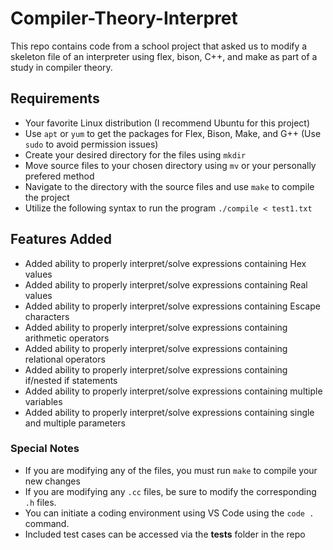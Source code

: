 # Compiler-Theory-Interpret
This repo contains code from a school project that asked us to modify a skeleton file of an interpreter using flex, bison, C++, and make as part of a study in compiler theory.

## Requirements
- Your favorite Linux distribution (I recommend Ubuntu for this project)
- Use `apt` or `yum` to get the packages for Flex, Bison, Make, and G++ (Use `sudo` to avoid permission issues)
- Create your desired directory for the files using `mkdir`
- Move source files to your chosen directory using `mv` or your personally prefered method
- Navigate to the directory with the source files and use `make` to compile the project
- Utilize the following syntax to run the program `./compile < test1.txt`

## Features Added
- Added ability to properly interpret/solve expressions containing Hex values
- Added ability to properly interpret/solve expressions containing Real values
- Added ability to properly interpret/solve expressions containing Escape characters
- Added ability to properly interpret/solve expressions containing arithmetic operators
- Added ability to properly interpret/solve expressions containing relational operators
- Added ability to properly interpret/solve expressions containing if/nested if statements
- Added ability to properly interpret/solve expressions containing multiple variables
- Added ability to properly interpret/solve expressions containing single and multiple parameters 

### Special Notes
- If you are modifying any of the files, you must run `make` to compile your new changes
- If you are modifying any `.cc` files, be sure to modify the corresponding `.h` files.
- You can initiate a coding environment using VS Code using the `code .` command.
- Included test cases can be accessed via the **tests** folder in the repo
